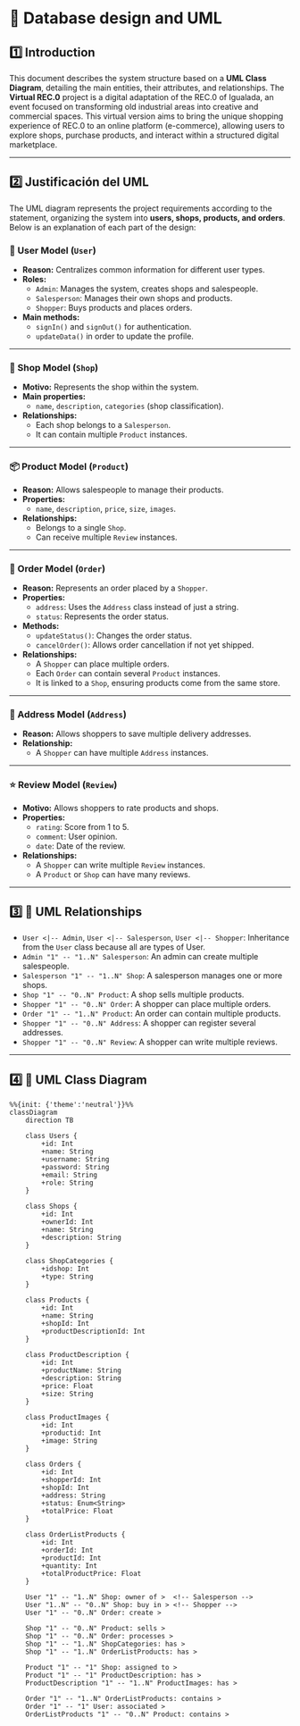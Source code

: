 # 📜 Database design and UML

## 1️⃣ Introduction 
This document describes the system structure based on a **UML Class Diagram**, detailing the main entities, their attributes, and relationships. The **Virtual REC.0** project is a digital adaptation of the REC.0 of Igualada, an event focused on transforming old industrial areas into creative and commercial spaces. This virtual version aims to bring the unique shopping experience of REC.0 to an online platform (e-commerce), allowing users to explore shops, purchase products, and interact within a structured digital marketplace.

---

## 2️⃣ Justificación del UML  
The UML diagram represents the project requirements according to the statement, organizing the system into **users, shops, products, and orders**. Below is an explanation of each part of the design:

### **👤 User Model (`User`)**  
- **Reason:** Centralizes common information for different user types. 
- **Roles:**  
  - `Admin`: Manages the system, creates shops and salespeople.  
  - `Salesperson`: Manages their own shops and products.
  - `Shopper`: Buys products and places orders.  
- **Main methods:**  
  - `signIn()` and `signOut()` for authentication.  
  - `updateData()` in order to update the profile.  

---

### **🏪 Shop Model (`Shop`)**  
- **Motivo:** Represents the shop within the system. 
- **Main properties:**  
  - `name`, `description`, `categories` (shop classification).  
- **Relationships:**  
  - Each shop belongs to a `Salesperson`.  
  - It can contain multiple `Product` instances.  

---

### **📦 Product Model (`Product`)**  
- **Reason:** Allows salespeople to manage their products. 
- **Properties:**  
  - `name`, `description`, `price`, `size`, `images`.  
- **Relationships:**  
  - Belongs to a single `Shop`.  
  - Can receive multiple `Review` instances.  

---

### **📜 Order Model (`Order`)**  
- **Reason:** Represents an order placed by a `Shopper`.  
- **Properties:**  
  - `address`: Uses the `Address` class instead of just a string.  
  - `status`: Represents the order status.  
- **Methods:**  
  - `updateStatus()`: Changes the order status.
  - `cancelOrder()`: Allows order cancellation if not yet shipped. 
- **Relationships:**  
  - A `Shopper` can place multiple orders.  
  - Each `Order` can contain several `Product` instances.  
  - It is linked to a `Shop`, ensuring products come from the same store.  

---

### **📍 Address Model (`Address`)**  
- **Reason:** Allows shoppers to save multiple delivery addresses. 
- **Relationship:**  
  - A `Shopper` can have multiple `Address` instances.  

---

### **⭐ Review Model (`Review`)**  
- **Motivo:** Allows shoppers to rate products and shops. 
- **Properties:**  
  - `rating`: Score from 1 to 5.  
  - `comment`: User opinion.  
  - `date`: Date of the review.  
- **Relationships:**  
  - A `Shopper` can write multiple `Review` instances.  
  - A `Product` or `Shop` can have many reviews.  

---

## 3️⃣ 📌 UML Relationships
- `User <|-- Admin`, `User <|-- Salesperson`, `User <|-- Shopper`: Inheritance from the `User` class because all are types of User.  
- `Admin "1" -- "1..N" Salesperson`: An admin can create multiple salespeople. 
- `Salesperson "1" -- "1..N" Shop`: A salesperson manages one or more shops.
- `Shop "1" -- "0..N" Product`: A shop sells multiple products.
- `Shopper "1" -- "0..N" Order`: A shopper can place multiple orders.
- `Order "1" -- "1..N" Product`: An order can contain multiple products.
- `Shopper "1" -- "0..N" Address`: A shopper can register several addresses.
- `Shopper "1" -- "0..N" Review`: A shopper can write multiple reviews.

---

## 4️⃣ 🔹 UML Class Diagram
```mermaid
%%{init: {'theme':'neutral'}}%%
classDiagram
    direction TB
    
    class Users {
        +id: Int
        +name: String
        +username: String
        +password: String
        +email: String
        +role: String
    }

    class Shops {
        +id: Int
        +ownerId: Int
        +name: String
        +description: String
    }

    class ShopCategories {
        +idshop: Int
        +type: String
    }

    class Products {
        +id: Int
        +name: String
        +shopId: Int
        +productDescriptionId: Int
    }

    class ProductDescription {
        +id: Int
        +productName: String
        +description: String
        +price: Float
        +size: String
    }

    class ProductImages {
        +id: Int
        +productid: Int
        +image: String
    }

    class Orders {
        +id: Int
        +shopperId: Int
        +shopId: Int
        +address: String
        +status: Enum<String>
        +totalPrice: Float
    }

    class OrderListProducts {
        +id: Int
        +orderId: Int
        +productId: Int
        +quantity: Int
        +totalProductPrice: Float
    }

    User "1" -- "1..N" Shop: owner of >  <!-- Salesperson -->
    User "1..N" -- "0..N" Shop: buy in > <!-- Shopper -->
    User "1" -- "0..N" Order: create >

    Shop "1" -- "0..N" Product: sells >
    Shop "1" -- "0..N" Order: processes >
    Shop "1" -- "1..N" ShopCategories: has >
    Shop "1" -- "1..N" OrderListProducts: has >

    Product "1" -- "1" Shop: assigned to >
    Product "1" -- "1" ProductDescription: has >
    ProductDescription "1" -- "1..N" ProductImages: has >

    Order "1" -- "1..N" OrderListProducts: contains >
    Order "1" -- "1" User: associated >
    OrderListProducts "1" -- "0..N" Product: contains >

```
